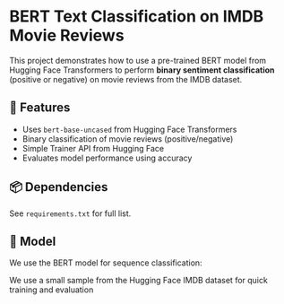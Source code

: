 # BERT Text Classification on IMDB Movie Reviews

This project demonstrates how to use a pre-trained BERT model from Hugging Face Transformers to perform **binary sentiment classification** (positive or negative) on movie reviews from the IMDB dataset.

## 🚀 Features

- Uses `bert-base-uncased` from Hugging Face Transformers
- Binary classification of movie reviews (positive/negative)
- Simple Trainer API from Hugging Face
- Evaluates model performance using accuracy

## 📦 Dependencies

See `requirements.txt` for full list.

## 🧠 Model

We use the BERT model for sequence classification:

We use a small sample from the Hugging Face IMDB dataset for quick training and evaluation
